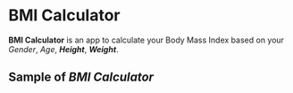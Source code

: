 # BMI Calculator
**BMI Calculator** is an app to calculate your Body Mass Index based on your _Gender_, _Age_, _**Height**_, _**Weight**_.

## Sample of _BMI Calculator_
